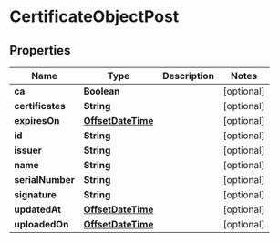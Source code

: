# CertificateObjectPost

## Properties
Name | Type | Description | Notes
------------ | ------------- | ------------- | -------------
**ca** | **Boolean** |  |  [optional]
**certificates** | **String** |  |  [optional]
**expiresOn** | [**OffsetDateTime**](OffsetDateTime.md) |  |  [optional]
**id** | **String** |  |  [optional]
**issuer** | **String** |  |  [optional]
**name** | **String** |  |  [optional]
**serialNumber** | **String** |  |  [optional]
**signature** | **String** |  |  [optional]
**updatedAt** | [**OffsetDateTime**](OffsetDateTime.md) |  |  [optional]
**uploadedOn** | [**OffsetDateTime**](OffsetDateTime.md) |  |  [optional]
